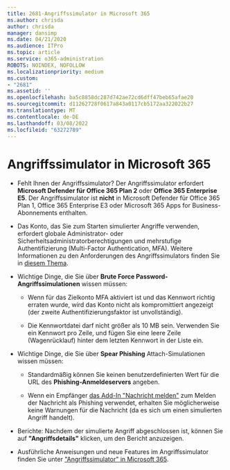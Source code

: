 ```yaml
---
title: 2681-Angriffssimulator in Microsoft 365
ms.author: chrisda
author: chrisda
manager: dansimp
ms.date: 04/21/2020
ms.audience: ITPro
ms.topic: article
ms.service: o365-administration
ROBOTS: NOINDEX, NOFOLLOW
ms.localizationpriority: medium
ms.custom:
- "2681"
ms.assetid: ''
ms.openlocfilehash: ba5c8858dc287d742ae72cd6dff47beb65afae20
ms.sourcegitcommit: d11262728f0617a843a0117cb5172aa322022b27
ms.translationtype: MT
ms.contentlocale: de-DE
ms.lasthandoff: 03/08/2022
ms.locfileid: "63272789"
---
```

# <a name="attack-simulator-in-microsoft-365"></a>Angriffssimulator in Microsoft 365

- Fehlt Ihnen der Angriffssimulator? Der Angriffssimulator erfordert **Microsoft Defender für Office 365 Plan 2** oder **Office 365 Enterprise E5**. Der Angriffssimulator ist **nicht** in Microsoft Defender für Office 365 Plan 1, Office 365 Enterprise E3 oder Microsoft 365 Apps for Business-Abonnements enthalten.

- Das Konto, das Sie zum Starten simulierter Angriffe verwenden, erfordert globale Administrator- oder Sicherheitsadministratorberechtigungen und mehrstufige Authentifizierung (Multi-Factor Authentication, MFA). Weitere Informationen zu den Anforderungen des Angriffssimulators finden Sie in [diesem Thema](https://docs.microsoft.com/microsoft-365/security/office-365-security/attack-simulator).

- Wichtige Dinge, die Sie über **Brute Force Password-Angriffssimulationen** wissen müssen:

  - Wenn für das Zielkonto MFA aktiviert ist und das Kennwort richtig erraten wurde, wird das Konto nicht als kompromittiert angezeigt (der zweite Authentifizierungsfaktor ist unvollständig).

  - Die Kennwortdatei darf nicht größer als 10 MB sein. Verwenden Sie ein Kennwort pro Zeile, und fügen Sie eine leere Zeile (Wagenrücklauf) hinter dem letzten Kennwort in der Liste ein.

- Wichtige Dinge, die Sie über **Spear Phishing** Attach-Simulationen wissen müssen:

  - Standardmäßig können Sie keinen benutzerdefinierten Wert für die URL des **Phishing-Anmeldeservers** angeben.

  - Wenn ein Empfänger [das Add-In "Nachricht melden"](https://docs.microsoft.com/microsoft-365/security/office-365-security/enable-the-report-message-add-in) zum Melden der Nachricht als Phishing verwendet, erhalten Sie möglicherweise keine Warnungen für die Nachricht (da es sich um einen simulierten Angriff handelt).

- Berichte: Nachdem der simulierte Angriff abgeschlossen ist, können Sie auf **"Angriffsdetails"** klicken, um den Bericht anzuzeigen.

- Ausführliche Anweisungen und neue Features im Angriffssimulator finden Sie unter ["Angriffssimulator" in Microsoft 365](https://docs.microsoft.com/microsoft-365/security/office-365-security/attack-simulator).

